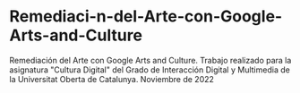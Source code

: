 # Remediaci-n-del-Arte-con-Google-Arts-and-Culture
Remediación del Arte con Google Arts and Culture. Trabajo realizado para la asignatura "Cultura Digital" del Grado de Interacción Digital y Multimedia de la Universitat Oberta de Catalunya. Noviembre de 2022
